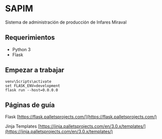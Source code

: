 # SAPIM
 Sistema de administración de producción de Infares Miraval
## Requerimientos
- Python 3
- Flask

## Empezar a trabajar
```
venv\Scripts\activate
set FLASK_ENV=development
flask run --host=0.0.0.0
```

## Páginas de guía

Flask [https://flask.palletsprojects.com/](https://flask.palletsprojects.com/)

Jinja Templates [https://jinja.palletsprojects.com/en/3.0.x/templates/](https://jinja.palletsprojects.com/en/3.0.x/templates/)
